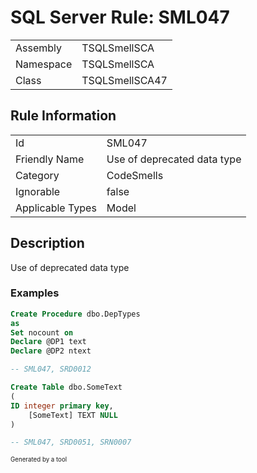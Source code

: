 ﻿# SQL Server Rule: SML047
  
|    |    |
|----|----|
| Assembly | TSQLSmellSCA |
| Namespace | TSQLSmellSCA |
| Class | TSQLSmellSCA47 |
  
## Rule Information
  
|    |    |
|----|----|
| Id | SML047 |
| Friendly Name | Use of deprecated data type |
| Category | CodeSmells |
| Ignorable | false |
| Applicable Types | Model  |
  
## Description
  
Use of deprecated data type
  
### Examples
  
```sql
Create Procedure dbo.DepTypes
as
Set nocount on
Declare @DP1 text
Declare @DP2 ntext

-- SML047, SRD0012
```
```sql
Create Table dbo.SomeText
(
ID integer primary key,
    [SomeText] TEXT NULL
)

-- SML047, SRD0051, SRN0007
```
  
<sub><sup>Generated by a tool</sup></sub>
